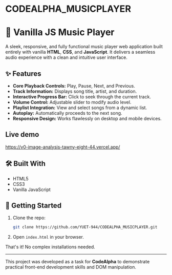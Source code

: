 # CODEALPHA_MUSICPLAYER


# 🎵 Vanilla JS Music Player

A sleek, responsive, and fully functional music player web application built entirely with vanilla **HTML**, **CSS**, and **JavaScript**. It delivers a seamless audio experience with a clean and intuitive user interface.

## ✨ Features

- **Core Playback Controls:** Play, Pause, Next, and Previous.
- **Track Information:** Displays song title, artist, and duration.
- **Interactive Progress Bar:** Click to seek through the current track.
- **Volume Control:** Adjustable slider to modify audio level.
- **Playlist Integration:** View and select songs from a dynamic list.
- **Autoplay:** Automatically proceeds to the next song.
- **Responsive Design:** Works flawlessly on desktop and mobile devices.

## Live demo

https://v0-image-analysis-tawny-eight-44.vercel.app/


## 🛠️ Built With

*   HTML5
*   CSS3
*   Vanilla JavaScript

## 🚀 Getting Started

1.  Clone the repo:
    ```bash
    git clone https://github.com/YUET-944/CODEALPHA_MUSICPLAYER.git
    ```
2.  Open `index.html` in your browser.

That's it! No complex installations needed.

---

This project was developed as a task for **CodeAlpha** to demonstrate practical front-end development skills and DOM manipulation.
